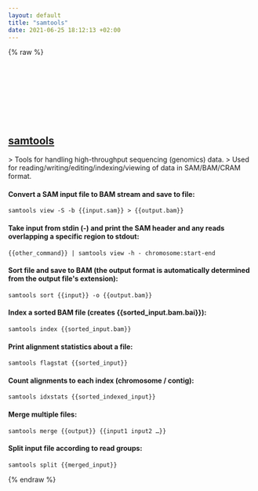 ```yaml
---
layout: default
title: "samtools"
date: 2021-06-25 18:12:13 +02:00
---
```

{% raw %}
<h2 id="samtools">
  <a href="/en/common/samtools.html">samtools</a> <a href="#samtools"><svg class="icon">
    <use href="/assets/images/unicode_sprite.svg#link" />
  </svg></a>
</h2>
> Tools for handling high-throughput sequencing (genomics) data.
> Used for reading/writing/editing/indexing/viewing of data in SAM/BAM/CRAM format.

#### Convert a SAM input file to BAM stream and save to file:
```shell
samtools view -S -b {{input.sam}} > {{output.bam}}
```
#### Take input from stdin (-) and print the SAM header and any reads overlapping a specific region to stdout:
```shell
{{other_command}} | samtools view -h - chromosome:start-end
```
#### Sort file and save to BAM (the output format is automatically determined from the output file's extension):
```shell
samtools sort {{input}} -o {{output.bam}}
```
#### Index a sorted BAM file (creates {{sorted_input.bam.bai}}):
```shell
samtools index {{sorted_input.bam}}
```
#### Print alignment statistics about a file:
```shell
samtools flagstat {{sorted_input}}
```
#### Count alignments to each index (chromosome / contig):
```shell
samtools idxstats {{sorted_indexed_input}}
```
#### Merge multiple files:
```shell
samtools merge {{output}} {{input1 input2 …}}
```
#### Split input file according to read groups:
```shell
samtools split {{merged_input}}
```
{% endraw %}